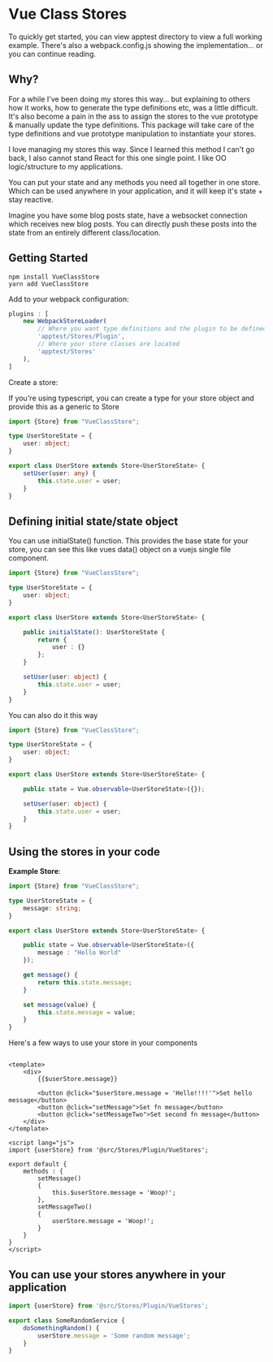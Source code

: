# Vue Class Stores

To quickly get started, you can view apptest directory to view a full working example. There's also a webpack.config.js showing the implementation... or you can
continue reading.

## Why?

For a while I've been doing my stores this way... but explaining to others how it works, how to generate the type definitions etc, was a little difficult. It's
also become a pain in the ass to assign the stores to the vue prototype & manually update the type definitions. This package will take care of the type
definitions and vue prototype manipulation to instantiate your stores.

I love managing my stores this way. Since I learned this method I can't go back, I also cannot stand React for this one single point. I like OO logic/structure
to my applications.

You can put your state and any methods you need all together in one store. Which can be used anywhere in your application, and it will keep it's state + stay
reactive.

Imagine you have some blog posts state, have a websocket connection which receives new blog posts. You can directly push these posts into the state from an
entirely different class/location.

## Getting Started

```shell
npm install VueClassStore
yarn add VueClassStore
```

Add to your webpack configuration:

```js
plugins : [
	new WebpackStoreLoader(
		// Where you want type definitions and the plugin to be defined
		'apptest/Stores/Plugin',
		// Where your store classes are located
		'apptest/Stores'
	),
]
```

Create a store:

If you're using typescript, you can create a type for your store object and provide this as a generic to Store

```ts 
import {Store} from "VueClassStore";

type UserStoreState = {
	user: object;
}

export class UserStore extends Store<UserStoreState> {
	setUser(user: any) {
		this.state.user = user;
	}
}
```

## Defining initial state/state object

You can use initialState() function. This provides the base state for your store, you can see this like vues data() object on a vuejs single file component.

```ts
import {Store} from "VueClassStore";

type UserStoreState = {
	user: object;
}

export class UserStore extends Store<UserStoreState> {

	public initialState(): UserStoreState {
		return {
			user : {}
		};
	}

	setUser(user: object) {
		this.state.user = user;
	}
}

```

You can also do it this way

```ts
import {Store} from "VueClassStore";

type UserStoreState = {
	user: object;
}

export class UserStore extends Store<UserStoreState> {

	public state = Vue.observable<UserStoreState>({});

	setUser(user: object) {
		this.state.user = user;
	}
}

```

## Using the stores in your code

**Example Store**:

```ts
import {Store} from "VueClassStore";

type UserStoreState = {
	message: string;
}

export class UserStore extends Store<UserStoreState> {

	public state = Vue.observable<UserStoreState>({
		message : "Hello World"
	});

	get message() {
		return this.state.message;
	}

	set message(value) {
		this.state.message = value;
	}
}

```

Here's a few ways to use your store in your components

```vue

<template>
	<div>
		{{$userStore.message}}

		<button @click="$userStore.message = 'Hello!!!!'">Set hello message</button>
		<button @click="setMessage">Set fn message</button>
		<button @click="setMessageTwo">Set second fn message</button>
	</div>
</template>

<script lang="js">
import {userStore} from '@src/Stores/Plugin/VueStores';

export default {
	methods : {
		setMessage()
		{
			this.$userStore.message = 'Woop!';
		},
		setMessageTwo()
		{
			userStore.message = 'Woop!';
		}
	}
}
</script>
```

## You can use your stores anywhere in your application

```ts
import {userStore} from '@src/Stores/Plugin/VueStores';

export class SomeRandomService {
	doSomethingRandom() {
		userStore.message = 'Some random message';
	}
}

```
